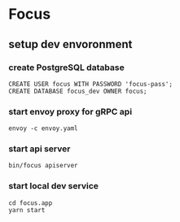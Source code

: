 # Focus

## setup dev envoronment

### create PostgreSQL database

    CREATE USER focus WITH PASSWORD 'focus-pass';
    CREATE DATABASE focus_dev OWNER focus;

### start envoy proxy for gRPC api

    envoy -c envoy.yaml

### start api server

    bin/focus apiserver

### start local dev service

    cd focus.app
    yarn start
